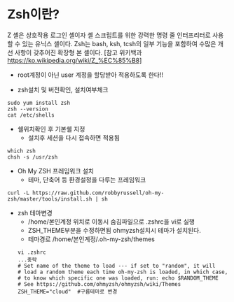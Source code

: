 # Zsh이란?

Z 셸은 상호작용 로그인 셸이자 셸 스크립트를 위한 강력한 명령 줄 인터프리터로 사용할 수 있는 유닉스 셸이다. Zsh는 bash, ksh, tcsh의 일부 기능을 포함하여 수많은 개선 사항이 갖추어진 확장형 본 셸이다. [참고 위키백과 https://ko.wikipedia.org/wiki/Z_%EC%85%B8]

- root계정이 아닌 user 계정을 할당받아 적용하도록 한다!!  

- zsh설치 및 버전확인, 설치여부체크
```
sudo yum install zsh
zsh --version
cat /etc/shells
```
- 쉘위치확인 후 기본쉘 지정
  - 설치후 세션을 다시 접속하면 적용됨
```
which zsh
chsh -s /usr/zsh
```
- Oh My ZSH 프레임워크 설치  
  - 테마, 단축어 등 환경설정을 다루는 프레임워크  
```
curl -L https://raw.github.com/robbyrussell/oh-my-zsh/master/tools/install.sh | sh
```
- zsh 테마변경
  - /home/본인계정 위치로 이동시 숨김파일으로 .zshrc을 vi로 실행  
  - ZSH_THEME부분을 수정하면됨 ohmyzsh설치시 테마가 설치된다.  
  - 테마경로 /home/본인계정/.oh-my-zsh/themes  
  ```
  vi .zshrc
  ...중략
  # Set name of the theme to load --- if set to "random", it will
  # load a random theme each time oh-my-zsh is loaded, in which case,
  # to know which specific one was loaded, run: echo $RANDOM_THEME
  # See https://github.com/ohmyzsh/ohmyzsh/wiki/Themes
  ZSH_THEME="cloud"  #구름테마로 변경
  ```


